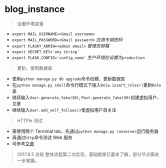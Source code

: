 # blog_instance

> 设置环境变量
- `export MAIL_USERNAME=<Gmail username>`
- `export MAIL_PASSWORD=<Gmail password>`  *应用专用密码*
- `export FLASKY_ADMIN=<admin email>`  *管理员邮箱*
- `export SECRET_KEY='any string'`
- `export FLASK_CONFIG='config_name'`  *生产环境应设置为`production`*

> 更新、使用数据库
- 使用`python manage.py db upgrade`命令创建、更新数据库
- 在`python manage.py shell`命令行模式下输入`Role.insert_roles()`更新`Role`表
- 继续输入`User.generate_fake(30)`, `Post.generate_fake(50)`创建虚拟用户、文章
- 继续输入`User.add_self_follows()`使虚拟用户自关注

> HTTPie 测试
- 需使用两个 Terminal tab，先通过`python manage.py runserver`运行服务器
- 再通过`http`命令测试 Web 服务
- 可参考[文章](http://blog.csdn.net/huang5487378/article/details/60778293)

> 2017.9.5 总结
> 整体流程第二次实现，基础框架已基本了解，部分节点需进一步掌握。
